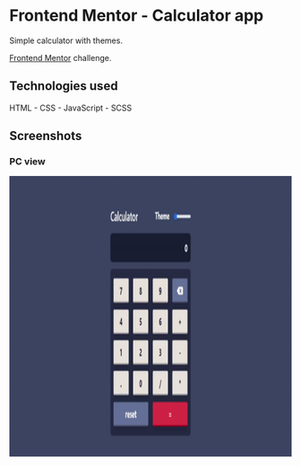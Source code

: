 # Frontend Mentor - Calculator app

Simple calculator with themes.<br/>

[Frontend Mentor](https://www.frontendmentor.io) challenge.

## Technologies used

HTML - CSS - JavaScript - SCSS

## Screenshots

### PC view

<p align="center">
  <img src="assets/desktop.gif" height="500em" />
</p>




